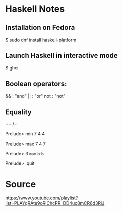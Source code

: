 # Haskell Notes

## Installation on Fedora
$ sudo dnf install haskell-platform

## Launch Haskell in interactive mode
$ ghci

## Boolean operators: 
 &&  : "and"
 ||  : "or"
 not : "not"

## Equality
 ==
 /= 

Prelude> min 7 4
4

Prelude> max 7 4
7

Prelude> 3 `max` 5
5

Prelude> :quit 


# Source
https://www.youtube.com/playlist?list=PLAYqRAte9oRIChcPR_DD4uc8mCR6d3RiJ